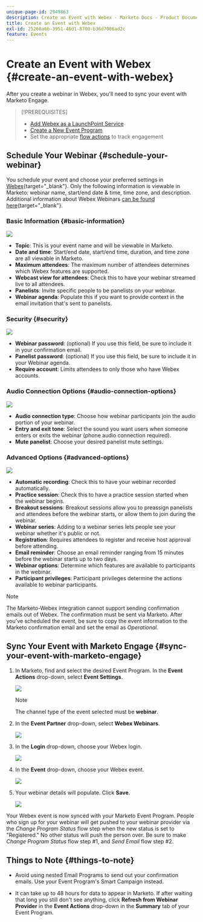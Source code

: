```yaml
---
unique-page-id: 2949863
description: Create an Event with Webex - Marketo Docs - Product Documentation
title: Create an Event with Webex
exl-id: 25266a6b-3951-46d1-8700-b36d7086ad2c
feature: Events
---
```

# Create an Event with Webex {#create-an-event-with-webex}

After you create a webinar in Webex, you'll need to sync your event with Marketo Engage.

>[!PREREQUISITES]
>
>* [Add Webex as a LaunchPoint Service](/help/marketo/product-docs/administration/additional-integrations/add-webex-as-a-launchpoint-service.md)
>* [Create a New Event Program](/help/marketo/product-docs/demand-generation/events/understanding-events/create-a-new-event-program.md)
>* Set the appropriate [flow actions](/help/marketo/product-docs/core-marketo-concepts/smart-campaigns/flow-actions/add-a-flow-step-to-a-smart-campaign.md) to track engagement

## Schedule Your Webinar {#schedule-your-webinar}

You schedule your event and choose your preferred settings in [Webex](https://www.webex.com/){target="_blank"}. Only the following information is viewable in Marketo: webinar name, start/end date & time, time zone, and description. Additional information about Webex Webinars [can be found here](https://help.webex.com/en-us/landing/ld-7srxjs-WebexWebinars/Webex-Webinars){target="_blank"}.

### Basic Information {#basic-information}

![](assets/create-an-event-with-webex-1.png)

* **Topic**: This is your event name and will be viewable in Marketo.
* **Date and time**: Start/end date, start/end time, duration, and time zone are all viewable in Marketo.
* **Maximum attendees**: The maximum number of attendees determines which Webex features are supported.
* **Webcast view for attendees**: Check this to have your webinar streamed live to all attendees.
* **Panelists**: Invite specific people to be panelists on your webinar.
* **Webinar agenda**: Populate this if you want to provide context in the email invitation that's sent to panelists.

### Security {#security}

![](assets/create-an-event-with-webex-2.png)

* **Webinar password**: (optional) If you use this field, be sure to include it in your confirmation email.
* **Panelist password**: (optional) If you use this field, be sure to include it in your Webinar agenda.
* **Require account**: Limits attendees to only those who have Webex accounts.

### Audio Connection Options {#audio-connection-options}

![](assets/create-an-event-with-webex-3.png)

* **Audio connection type**: Choose how webinar participants join the audio portion of your webinar.
* **Entry and exit tone**: Select the sound you want users when someone enters or exits the webinar (phone audio connection required).
* **Mute panelist**: Choose your desired panelist mute settings.

### Advanced Options {#advanced-options}

![](assets/create-an-event-with-webex-4.png)

* **Automatic recording**: Check this to have your webinar recorded automatically.
* **Practice session**: Check this to have a practice session started when the webinar begins.
* **Breakout sessions**: Breakout sessions allow you to preassign panelists and attendees before the webinar starts, or allow them to join during the webinar.
* **Webinar series**: Adding to a webinar series lets people see your webinar whether it's public or not. 
* **Registration**: Requires attendees to register and receive host approval before attending.
* **Email reminder**: Choose an email reminder ranging from 15 minutes before the webinar starts up to two days.
* **Webinar options**: Determine which features are available to participants in the webinar. 
* **Participant privileges**: Participant privileges determine the actions available to webinar participants.

>[!NOTE]
>
>The Marketo-Webex integration cannot support sending confirmation emails out of Webex. The confirmation must be sent via Marketo. After you've scheduled the event, be sure to copy the event information to the Marketo confirmation email and set the email as _Operational_.

## Sync Your Event with Marketo Engage {#sync-your-event-with-marketo-engage}

1. In Marketo, find and select the desired Event Program. In the **Event Actions** drop-down, select **Event Settings**.

   ![](assets/create-an-event-with-webex-5.png)

   >[!NOTE]
   >
   >The channel type of the event selected must be **webinar**.

1. In the **Event Partner** drop-down, select **Webex Webinars**.

   ![](assets/create-an-event-with-webex-6.png)

1. In the **Login** drop-down, choose your Webex login.

   ![](assets/create-an-event-with-webex-7.png)

1. In the **Event** drop-down, choose your Webex event.

   ![](assets/create-an-event-with-webex-8.png)

1. Your webinar details will populate. Click **Save**.

   ![](assets/create-an-event-with-webex-9.png)

Your Webex event is now synced with your Marketo Event Program. People who sign up for your webinar will get pushed to your webinar provider via the _Change Program Status_ flow step when the new status is set to "Registered." No other status will push the person over. Be sure to make _Change Program Status_ flow step #1, and _Send Email_ flow step #2.

## Things to Note {#things-to-note}

* Avoid using nested Email Programs to send out your confirmation emails. Use your Event Program's Smart Campaign instead.

* It can take up to 48 hours for data to appear in Marketo. If after waiting that long you still don't see anything, click **Refresh from Webinar Provider** in the **Event Actions** drop-down in the **Summary** tab of your Event Program.

